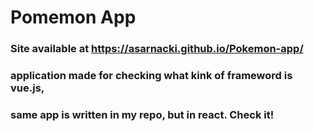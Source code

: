 # Pomemon App

### Site available at https://asarnacki.github.io/Pokemon-app/ 

### application made for checking what kink of frameword is vue.js, 
### same app is written in my repo, but in react. Check it!
